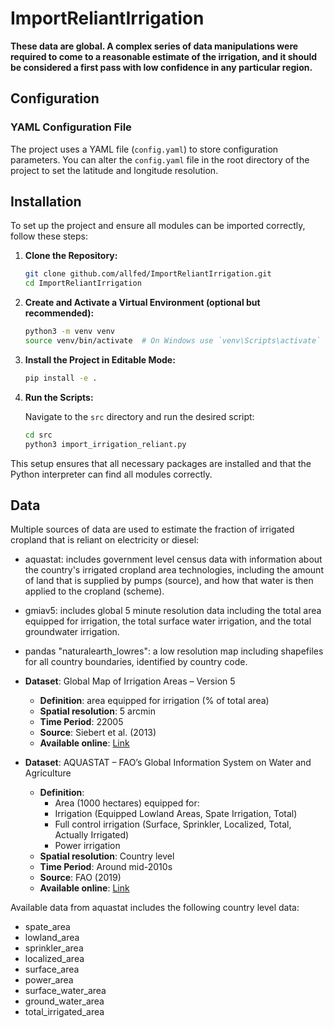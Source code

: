 # ImportReliantIrrigation

**These data are global. A complex series of data manipulations were required to come to a reasonable estimate of the irrigation, and it should be considered a first pass with low confidence in any particular region.**

## Configuration

### YAML Configuration File

The project uses a YAML file (`config.yaml`) to store configuration parameters. You can alter the `config.yaml` file in the root directory of the project to set the latitude and longitude resolution.

## Installation

To set up the project and ensure all modules can be imported correctly, follow these steps:

1. **Clone the Repository:**

   ```sh
   git clone github.com/allfed/ImportReliantIrrigation.git
   cd ImportReliantIrrigation
   ```

2. **Create and Activate a Virtual Environment (optional but recommended):**

   ```sh
   python3 -m venv venv
   source venv/bin/activate  # On Windows use `venv\Scripts\activate`
   ```

3. **Install the Project in Editable Mode:**

   ```sh
   pip install -e .
   ```

4. **Run the Scripts:**

   Navigate to the `src` directory and run the desired script:

   ```sh
   cd src
   python3 import_irrigation_reliant.py
   ```

This setup ensures that all necessary packages are installed and that the Python interpreter can find all modules correctly.

## Data

Multiple sources of data are used to estimate the fraction of irrigated cropland that is reliant on electricity or diesel:
 - aquastat: includes government level census data with information about the country's irrigated cropland area technologies, including the amount of land that is supplied by pumps (source), and how that water is then applied to the cropland (scheme).
 - gmiav5: includes global 5 minute resolution data including the total area equipped for irrigation, the total surface water irrigation, and the total groundwater irrigation.  
 - pandas "naturalearth_lowres": a low resolution map including shapefiles for all country boundaries, identified by country code.

- **Dataset**: Global Map of Irrigation Areas – Version 5
  - **Definition**: area equipped for irrigation (% of total area)
  - **Spatial resolution**: 5 arcmin
  - **Time Period**: 22005
  - **Source**: Siebert et al. (2013)
  - **Available online**: [Link](https://www.fao.org/aquastat/en/geospatial-information/global-maps-irrigated-areas/latest-version)

- **Dataset**: AQUASTAT – FAO’s Global Information System on Water and Agriculture
  - **Definition**: 
    - Area (1000 hectares) equipped for:
    - Irrigation (Equipped Lowland Areas, Spate Irrigation, Total)
    - Full control irrigation (Surface, Sprinkler, Localized, Total, Actually Irrigated)
    - Power irrigation
  - **Spatial resolution**: Country level
  - **Time Period**: Around mid-2010s
  - **Source**: FAO (2019)
  - **Available online**: [Link](http://fao.org/aquastat/statistics/query/index.html?lang=en)

Available data from aquastat includes the following country level data:
 - spate_area
 - lowland_area
 - sprinkler_area
 - localized_area
 - surface_area
 - power_area
 - surface_water_area
 - ground_water_area
 - total_irrigated_area
